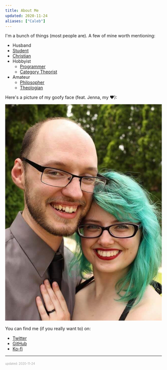 ```yaml
---
title: About Me
updated: 2020-11-24
aliases: ["Caleb"]
---
```


I'm a bunch of things (most people are). A few of mine worth mentioning:

- Husband
- [Student](/bethlehem-college-seminary)<!-- [[Bethlehem College & Seminary]] -->
- [Christian](/my-faith)<!-- [[My Faith]] -->
- Hobbyist
  - [Programmer](/programming)<!-- [[Programming]] -->
  - [Category Theorist](/category-theory)<!-- [[Category Theory]] -->
- Amateur
  - [Philosopher](/philosophy)<!-- [[Philosophy]] -->
  - [Theologian](/theology)<!-- [[Theology]] -->

Here's a picture of my goofy face (feat. Jenna, my ❤):

![Picture of Caleb and Jenna](https://raw.githubusercontent.com/CFiggers/images-calebsnotes/master/cropped_pic%20of%20me_1.jpg)

You can find me (if you really want to) on:

- <a href="https://twitter.com/CalebFiggers" target="_blank">Twitter</a>
- <a href="https://github.com/CFiggers" target="_blank">GitHub</a>
- <a href="https://ko-fi.com/calebfiggers" target="_blank">Ko-fi</a>

---

<sup><sub><font color="#a6a6a6">updated: 2020-11-24</font></sub></sup>
